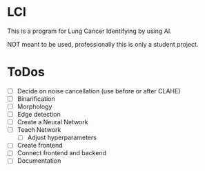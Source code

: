 # LCI
This is a program for Lung Cancer Identifying by using AI.

NOT meant to be used, professionally this is only a student project.

# ToDos
- [ ] Decide on noise cancellation (use before or after CLAHE)
- [ ] Binarification
- [ ] Morphology
- [ ] Edge detection
- [ ] Create a Neural Network
- [ ] Teach Network
  - [ ] Adjust hyperparameters
- [ ] Create frontend
- [ ] Connect frontend and backend
- [ ] Documentation
